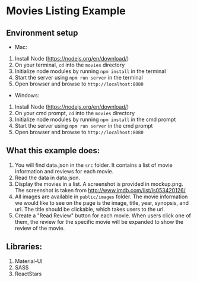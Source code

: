 # Movies Listing Example

## Environment setup

* Mac:
 1. Install Node (https://nodejs.org/en/download/)
 2. On your terminal, `cd` into the `movies` directory
 2. Initialize node modules by running `npm install` in the terminal
 3. Start the server using `npm run server` in the terminal
 4. Open browser and browse to `http://localhost:8080`

* Windows:
 1. Install Node (https://nodejs.org/en/download/)
 2. On your cmd prompt, `cd` into the `movies` directory
 2. Initialize node modules by running `npm install` in the cmd prompt
 3. Start the server using `npm run server` in the cmd prompt
 4. Open browser and browse to `http://localhost:8080`


## What this example does:
 1. You will find data.json in the `src` folder. It contains a list of movie information and reviews for each movie.
 2. Read the data in data.json.
 3. Display the movies in a list. A screenshot is provided in mockup.png. The screenshot is taken from http://www.imdb.com/list/ls053420126/
 4. All images are available in `public/images` folder. The movie information we would like to see on the page is the image, title, year, synopsis, and url. The title should be clickable, which takes users to the url.
 5. Create a "Read Review" button for each movie. When users click one of them, the review for the specific movie will be expanded to show the review of the movie.

## Libraries:
 1. Material-UI
 2. SASS
 3. ReactStars
